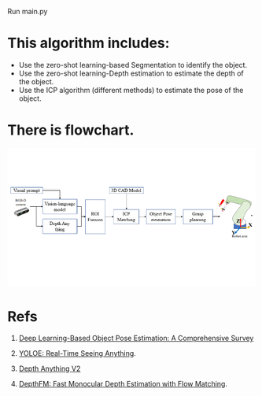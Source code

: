 Run main.py
# This algorithm includes:
- Use the zero-shot learning-based Segmentation to identify the object. 
- Use the zero-shot learning-Depth estimation to estimate the depth of the object.
- Use the ICP algorithm (different methods) to estimate the pose of the object.
# There is flowchart.
<center>
<img src='Assets/Picture.gif'>
</center>

# Refs

1. [Deep Learning-Based Object Pose Estimation: A Comprehensive Survey](https://github.com/CNJianLiu/Awesome-Object-Pose-Estimation)

2. [YOLOE: Real-Time Seeing Anything](https://arxiv.org/abs/2503.07465).

3. [Depth Anything V2](https://openaccess.thecvf.com/content/CVPR2024/papers/Yang_Depth_Anything_Unleashing_the_Power_of_Large-Scale_Unlabeled_Data_CVPR_2024_paper.pdf)

4. [DepthFM: Fast Monocular Depth Estimation with Flow Matching](https://github.com/CompVis/depth-fm/tree/main).
